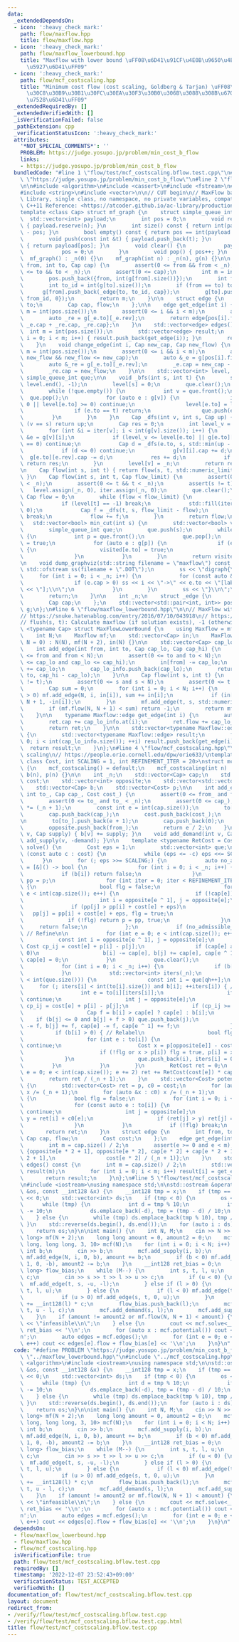```yaml
---
data:
  _extendedDependsOn:
  - icon: ':heavy_check_mark:'
    path: flow/maxflow.hpp
    title: flow/maxflow.hpp
  - icon: ':heavy_check_mark:'
    path: flow/maxflow_lowerbound.hpp
    title: "Maxflow with lower bound \uFF08\u6D41\u91CF\u4E0B\u9650\u4ED8\u304D\u6700\
      \u5927\u6D41\uFF09"
  - icon: ':heavy_check_mark:'
    path: flow/mcf_costscaling.hpp
    title: "Minimum cost flow (cost scaling, Goldberg & Tarjan) \uFF08\u30B3\u30B9\
      \u30C8\u30B9\u30B1\u30FC\u30EA\u30F3\u30B0\u306B\u3088\u308B\u6700\u5C0F\u8CBB\
      \u7528\u6D41\uFF09"
  _extendedRequiredBy: []
  _extendedVerifiedWith: []
  _isVerificationFailed: false
  _pathExtension: cpp
  _verificationStatusIcon: ':heavy_check_mark:'
  attributes:
    '*NOT_SPECIAL_COMMENTS*': ''
    PROBLEM: https://judge.yosupo.jp/problem/min_cost_b_flow
    links:
    - https://judge.yosupo.jp/problem/min_cost_b_flow
  bundledCode: "#line 1 \"flow/test/mcf_costscaling.bflow.test.cpp\"\n#define PROBLEM\
    \ \"https://judge.yosupo.jp/problem/min_cost_b_flow\"\n#line 2 \"flow/maxflow.hpp\"\
    \n\n#include <algorithm>\n#include <cassert>\n#include <fstream>\n#include <limits>\n\
    #include <string>\n#include <vector>\n\n// CUT begin\n// MaxFlow based and AtCoder\
    \ Library, single class, no namespace, no private variables, compatible\n// with\
    \ C++11 Reference: <https://atcoder.github.io/ac-library/production/document_ja/maxflow.html>\n\
    template <class Cap> struct mf_graph {\n    struct simple_queue_int {\n      \
    \  std::vector<int> payload;\n        int pos = 0;\n        void reserve(int n)\
    \ { payload.reserve(n); }\n        int size() const { return int(payload.size())\
    \ - pos; }\n        bool empty() const { return pos == int(payload.size()); }\n\
    \        void push(const int &t) { payload.push_back(t); }\n        int &front()\
    \ { return payload[pos]; }\n        void clear() {\n            payload.clear();\n\
    \            pos = 0;\n        }\n        void pop() { pos++; }\n    };\n\n  \
    \  mf_graph() : _n(0) {}\n    mf_graph(int n) : _n(n), g(n) {}\n\n    int add_edge(int\
    \ from, int to, Cap cap) {\n        assert(0 <= from && from < _n);\n        assert(0\
    \ <= to && to < _n);\n        assert(0 <= cap);\n        int m = int(pos.size());\n\
    \        pos.push_back({from, int(g[from].size())});\n        int from_id = int(g[from].size());\n\
    \        int to_id = int(g[to].size());\n        if (from == to) to_id++;\n  \
    \      g[from].push_back(_edge{to, to_id, cap});\n        g[to].push_back(_edge{from,\
    \ from_id, 0});\n        return m;\n    }\n\n    struct edge {\n        int from,\
    \ to;\n        Cap cap, flow;\n    };\n\n    edge get_edge(int i) {\n        int\
    \ m = int(pos.size());\n        assert(0 <= i && i < m);\n        auto _e = g[pos[i].first][pos[i].second];\n\
    \        auto _re = g[_e.to][_e.rev];\n        return edge{pos[i].first, _e.to,\
    \ _e.cap + _re.cap, _re.cap};\n    }\n    std::vector<edge> edges() {\n      \
    \  int m = int(pos.size());\n        std::vector<edge> result;\n        for (int\
    \ i = 0; i < m; i++) { result.push_back(get_edge(i)); }\n        return result;\n\
    \    }\n    void change_edge(int i, Cap new_cap, Cap new_flow) {\n        int\
    \ m = int(pos.size());\n        assert(0 <= i && i < m);\n        assert(0 <=\
    \ new_flow && new_flow <= new_cap);\n        auto &_e = g[pos[i].first][pos[i].second];\n\
    \        auto &_re = g[_e.to][_e.rev];\n        _e.cap = new_cap - new_flow;\n\
    \        _re.cap = new_flow;\n    }\n\n    std::vector<int> level, iter;\n   \
    \ simple_queue_int que;\n\n    void _bfs(int s, int t) {\n        std::fill(level.begin(),\
    \ level.end(), -1);\n        level[s] = 0;\n        que.clear();\n        que.push(s);\n\
    \        while (!que.empty()) {\n            int v = que.front();\n          \
    \  que.pop();\n            for (auto e : g[v]) {\n                if (e.cap ==\
    \ 0 || level[e.to] >= 0) continue;\n                level[e.to] = level[v] + 1;\n\
    \                if (e.to == t) return;\n                que.push(e.to);\n   \
    \         }\n        }\n    }\n    Cap _dfs(int v, int s, Cap up) {\n        if\
    \ (v == s) return up;\n        Cap res = 0;\n        int level_v = level[v];\n\
    \        for (int &i = iter[v]; i < int(g[v].size()); i++) {\n            _edge\
    \ &e = g[v][i];\n            if (level_v <= level[e.to] || g[e.to][e.rev].cap\
    \ == 0) continue;\n            Cap d = _dfs(e.to, s, std::min(up - res, g[e.to][e.rev].cap));\n\
    \            if (d <= 0) continue;\n            g[v][i].cap += d;\n          \
    \  g[e.to][e.rev].cap -= d;\n            res += d;\n            if (res == up)\
    \ return res;\n        }\n        level[v] = _n;\n        return res;\n    }\n\
    \n    Cap flow(int s, int t) { return flow(s, t, std::numeric_limits<Cap>::max());\
    \ }\n    Cap flow(int s, int t, Cap flow_limit) {\n        assert(0 <= s && s\
    \ < _n);\n        assert(0 <= t && t < _n);\n        assert(s != t);\n\n     \
    \   level.assign(_n, 0), iter.assign(_n, 0);\n        que.clear();\n\n       \
    \ Cap flow = 0;\n        while (flow < flow_limit) {\n            _bfs(s, t);\n\
    \            if (level[t] == -1) break;\n            std::fill(iter.begin(), iter.end(),\
    \ 0);\n            Cap f = _dfs(t, s, flow_limit - flow);\n            if (!f)\
    \ break;\n            flow += f;\n        }\n        return flow;\n    }\n\n \
    \   std::vector<bool> min_cut(int s) {\n        std::vector<bool> visited(_n);\n\
    \        simple_queue_int que;\n        que.push(s);\n        while (!que.empty())\
    \ {\n            int p = que.front();\n            que.pop();\n            visited[p]\
    \ = true;\n            for (auto e : g[p]) {\n                if (e.cap && !visited[e.to])\
    \ {\n                    visited[e.to] = true;\n                    que.push(e.to);\n\
    \                }\n            }\n        }\n        return visited;\n    }\n\
    \n    void dump_graphviz(std::string filename = \"maxflow\") const {\n       \
    \ std::ofstream ss(filename + \".DOT\");\n        ss << \"digraph{\\n\";\n   \
    \     for (int i = 0; i < _n; i++) {\n            for (const auto &e : g[i]) {\n\
    \                if (e.cap > 0) ss << i << \"->\" << e.to << \"[label=\" << e.cap\
    \ << \"];\\n\";\n            }\n        }\n        ss << \"}\\n\";\n        ss.close();\n\
    \        return;\n    }\n\n    int _n;\n    struct _edge {\n        int to, rev;\n\
    \        Cap cap;\n    };\n    std::vector<std::pair<int, int>> pos;\n    std::vector<std::vector<_edge>>\
    \ g;\n};\n#line 6 \"flow/maxflow_lowerbound.hpp\"\n\n// MaxFlow with lower bound\n\
    // https://snuke.hatenablog.com/entry/2016/07/10/043918\n// https://ei1333.github.io/library/graph/flow/maxflow-lower-bound.cpp\n\
    // flush(s, t): Calculate maxflow (if solution exists), -1 (otherwise)\ntemplate\
    \ <typename Cap> struct MaxFlowLowerBound {\n    using Maxflow = mf_graph<Cap>;\n\
    \    int N;\n    Maxflow mf;\n    std::vector<Cap> in;\n    MaxFlowLowerBound(int\
    \ N = 0) : N(N), mf(N + 2), in(N) {}\n\n    std::vector<Cap> cap_lo_info;\n\n\
    \    int add_edge(int from, int to, Cap cap_lo, Cap cap_hi) {\n        assert(0\
    \ <= from and from < N);\n        assert(0 <= to and to < N);\n        assert(0\
    \ <= cap_lo and cap_lo <= cap_hi);\n        in[from] -= cap_lo;\n        in[to]\
    \ += cap_lo;\n        cap_lo_info.push_back(cap_lo);\n        return mf.add_edge(from,\
    \ to, cap_hi - cap_lo);\n    }\n\n    Cap flow(int s, int t) {\n        assert(s\
    \ != t);\n        assert(0 <= s and s < N);\n        assert(0 <= t and t < N);\n\
    \        Cap sum = 0;\n        for (int i = 0; i < N; i++) {\n            if (in[i]\
    \ > 0) mf.add_edge(N, i, in[i]), sum += in[i];\n            if (in[i] < 0) mf.add_edge(i,\
    \ N + 1, -in[i]);\n        }\n        mf.add_edge(t, s, std::numeric_limits<Cap>::max());\n\
    \        if (mf.flow(N, N + 1) < sum) return -1;\n        return mf.flow(s, t);\n\
    \    }\n\n    typename Maxflow::edge get_edge(int i) {\n        auto ret = mf.get_edge(i);\n\
    \        ret.cap += cap_lo_info.at(i);\n        ret.flow += cap_lo_info.at(i);\n\
    \        return ret;\n    }\n\n    std::vector<typename Maxflow::edge> edges()\
    \ {\n        std::vector<typename Maxflow::edge> result;\n        for (int i =\
    \ 0; i < int(cap_lo_info.size()); ++i) result.push_back(get_edge(i));\n      \
    \  return result;\n    }\n};\n#line 4 \"flow/mcf_costscaling.hpp\"\n\n// Cost\
    \ scaling\n// https://people.orie.cornell.edu/dpw/orie633/\ntemplate <class Cap,\
    \ class Cost, int SCALING = 1, int REFINEMENT_ITER = 20>\nstruct mcf_costscaling\
    \ {\n    mcf_costscaling() = default;\n    mcf_costscaling(int n) : _n(n), to(n),\
    \ b(n), p(n) {}\n\n    int _n;\n    std::vector<Cap> cap;\n    std::vector<Cost>\
    \ cost;\n    std::vector<int> opposite;\n    std::vector<std::vector<int>> to;\n\
    \    std::vector<Cap> b;\n    std::vector<Cost> p;\n\n    int add_edge(int from_,\
    \ int to_, Cap cap_, Cost cost_) {\n        assert(0 <= from_ and from_ < _n);\n\
    \        assert(0 <= to_ and to_ < _n);\n        assert(0 <= cap_);\n        cost_\
    \ *= (_n + 1);\n        const int e = int(cap.size());\n        to[from_].push_back(e);\n\
    \        cap.push_back(cap_);\n        cost.push_back(cost_);\n        opposite.push_back(to_);\n\
    \n        to[to_].push_back(e + 1);\n        cap.push_back(0);\n        cost.push_back(-cost_);\n\
    \        opposite.push_back(from_);\n        return e / 2;\n    }\n    void add_supply(int\
    \ v, Cap supply) { b[v] += supply; }\n    void add_demand(int v, Cap demand) {\
    \ add_supply(v, -demand); }\n\n    template <typename RetCost = Cost> RetCost\
    \ solve() {\n        Cost eps = 1;\n        std::vector<int> que;\n        for\
    \ (const auto c : cost) {\n            while (eps <= -c) eps <<= SCALING;\n  \
    \      }\n        for (; eps >>= SCALING;) {\n            auto no_admissible_cycle\
    \ = [&]() -> bool {\n                for (int i = 0; i < _n; i++) {\n        \
    \            if (b[i]) return false;\n                }\n                std::vector<Cost>\
    \ pp = p;\n                for (int iter = 0; iter < REFINEMENT_ITER; iter++)\
    \ {\n                    bool flg = false;\n                    for (int e = 0;\
    \ e < int(cap.size()); e++) {\n                        if (!cap[e]) continue;\n\
    \                        int i = opposite[e ^ 1], j = opposite[e];\n         \
    \               if (pp[j] > pp[i] + cost[e] + eps)\n                         \
    \   pp[j] = pp[i] + cost[e] + eps, flg = true;\n                    }\n      \
    \              if (!flg) return p = pp, true;\n                }\n           \
    \     return false;\n            };\n            if (no_admissible_cycle()) continue;\
    \ // Refine\n\n            for (int e = 0; e < int(cap.size()); e++) {\n     \
    \           const int i = opposite[e ^ 1], j = opposite[e];\n                const\
    \ Cost cp_ij = cost[e] + p[i] - p[j];\n                if (cap[e] and cp_ij <\
    \ 0)\n                    b[i] -= cap[e], b[j] += cap[e], cap[e ^ 1] += cap[e],\
    \ cap[e] = 0;\n            }\n            que.clear();\n            int qh = 0;\n\
    \            for (int i = 0; i < _n; i++) {\n                if (b[i] > 0) que.push_back(i);\n\
    \            }\n            std::vector<int> iters(_n);\n            while (qh\
    \ < int(que.size())) {\n                const int i = que[qh++];\n           \
    \     for (; iters[i] < int(to[i].size()) and b[i]; ++iters[i]) { // Push\n  \
    \                  int e = to[i][iters[i]];\n                    if (!cap[e])\
    \ continue;\n                    int j = opposite[e];\n                    Cost\
    \ cp_ij = cost[e] + p[i] - p[j];\n                    if (cp_ij >= 0) continue;\n\
    \                    Cap f = b[i] > cap[e] ? cap[e] : b[i];\n                \
    \    if (b[j] <= 0 and b[j] + f > 0) que.push_back(j);\n                    b[i]\
    \ -= f, b[j] += f, cap[e] -= f, cap[e ^ 1] += f;\n                }\n\n      \
    \          if (b[i] > 0) { // Relabel\n                    bool flg = false;\n\
    \                    for (int e : to[i]) {\n                        if (!cap[e])\
    \ continue;\n                        Cost x = p[opposite[e]] - cost[e] - eps;\n\
    \                        if (!flg or x > p[i]) flg = true, p[i] = x;\n       \
    \             }\n                    que.push_back(i), iters[i] = 0;\n       \
    \         }\n            }\n        }\n        RetCost ret = 0;\n        for (int\
    \ e = 0; e < int(cap.size()); e += 2) ret += RetCost(cost[e]) * cap[e ^ 1];\n\
    \        return ret / (_n + 1);\n    }\n    std::vector<Cost> potential() const\
    \ {\n        std::vector<Cost> ret = p, c0 = cost;\n        for (auto &x : ret)\
    \ x /= (_n + 1);\n        for (auto &x : c0) x /= (_n + 1);\n        while (true)\
    \ {\n            bool flg = false;\n            for (int i = 0; i < _n; i++) {\n\
    \                for (const auto e : to[i]) {\n                    if (!cap[e])\
    \ continue;\n                    int j = opposite[e];\n                    auto\
    \ y = ret[i] + c0[e];\n                    if (ret[j] > y) ret[j] = y, flg = true;\n\
    \                }\n            }\n            if (!flg) break;\n        }\n \
    \       return ret;\n    }\n    struct edge {\n        int from, to;\n       \
    \ Cap cap, flow;\n        Cost cost;\n    };\n    edge get_edge(int e) const {\n\
    \        int m = cap.size() / 2;\n        assert(e >= 0 and e < m);\n        return\
    \ {opposite[e * 2 + 1], opposite[e * 2], cap[e * 2] + cap[e * 2 + 1], cap[e *\
    \ 2 + 1],\n                cost[e * 2] / (_n + 1)};\n    }\n    std::vector<edge>\
    \ edges() const {\n        int m = cap.size() / 2;\n        std::vector<edge>\
    \ result(m);\n        for (int i = 0; i < m; i++) result[i] = get_edge(i);\n \
    \       return result;\n    }\n};\n#line 5 \"flow/test/mcf_costscaling.bflow.test.cpp\"\
    \n#include <iostream>\nusing namespace std;\n\nstd::ostream &operator<<(std::ostream\
    \ &os, const __int128 &x) {\n    __int128 tmp = x;\n    if (tmp == 0) return os\
    \ << 0;\n    std::vector<int> ds;\n    if (tmp < 0) {\n        os << '-';\n  \
    \      while (tmp) {\n            int d = tmp % 10;\n            if (d > 0) d\
    \ -= 10;\n            ds.emplace_back(-d), tmp = (tmp - d) / 10;\n        }\n\
    \    } else {\n        while (tmp) ds.emplace_back(tmp % 10), tmp /= 10;\n   \
    \ }\n    std::reverse(ds.begin(), ds.end());\n    for (auto i : ds) os << i;\n\
    \    return os;\n}\n\nint main() {\n    int N, M;\n    cin >> N >> M;\n    MaxFlowLowerBound<long\
    \ long> mf(N + 2);\n    long long amount = 0, amount2 = 0;\n    mcf_costscaling<long\
    \ long, long long, 3, 10> mcf(N);\n    for (int i = 0; i < N; i++) {\n       \
    \ int b;\n        cin >> b;\n        mcf.add_supply(i, b);\n        if (b > 0)\
    \ mf.add_edge(N, i, 0, b), amount += b;\n        if (b < 0) mf.add_edge(i, N +\
    \ 1, 0, -b), amount2 -= b;\n    }\n    __int128 ret_bias = 0;\n    vector<long\
    \ long> flow_bias;\n    while (M--) {\n        int s, t, l, u;\n        long long\
    \ c;\n        cin >> s >> t >> l >> u >> c;\n        if (u < 0) {\n          \
    \  mf.add_edge(t, s, -u, -l);\n        } else if (l > 0) {\n            mf.add_edge(s,\
    \ t, l, u);\n        } else {\n            if (l < 0) mf.add_edge(t, s, 0, -l);\n\
    \            if (u > 0) mf.add_edge(s, t, 0, u);\n        }\n        ret_bias\
    \ += __int128(l) * c;\n        flow_bias.push_back(l);\n        mcf.add_edge(s,\
    \ t, u - l, c);\n        mcf.add_demand(s, l);\n        mcf.add_supply(t, l);\n\
    \    }\n    if (amount != amount2 or mf.flow(N, N + 1) < amount) {\n        cout\
    \ << \"infeasible\\n\";\n    } else {\n        cout << mcf.solve<__int128>() +\
    \ ret_bias << '\\n';\n        for (auto x : mcf.potential()) cout << x << '\\\
    n';\n        auto edges = mcf.edges();\n        for (int e = 0; e < int(edges.size());\
    \ e++) cout << edges[e].flow + flow_bias[e] << '\\n';\n    }\n}\n"
  code: "#define PROBLEM \"https://judge.yosupo.jp/problem/min_cost_b_flow\"\n#include\
    \ \"../maxflow_lowerbound.hpp\"\n#include \"../mcf_costscaling.hpp\"\n#include\
    \ <algorithm>\n#include <iostream>\nusing namespace std;\n\nstd::ostream &operator<<(std::ostream\
    \ &os, const __int128 &x) {\n    __int128 tmp = x;\n    if (tmp == 0) return os\
    \ << 0;\n    std::vector<int> ds;\n    if (tmp < 0) {\n        os << '-';\n  \
    \      while (tmp) {\n            int d = tmp % 10;\n            if (d > 0) d\
    \ -= 10;\n            ds.emplace_back(-d), tmp = (tmp - d) / 10;\n        }\n\
    \    } else {\n        while (tmp) ds.emplace_back(tmp % 10), tmp /= 10;\n   \
    \ }\n    std::reverse(ds.begin(), ds.end());\n    for (auto i : ds) os << i;\n\
    \    return os;\n}\n\nint main() {\n    int N, M;\n    cin >> N >> M;\n    MaxFlowLowerBound<long\
    \ long> mf(N + 2);\n    long long amount = 0, amount2 = 0;\n    mcf_costscaling<long\
    \ long, long long, 3, 10> mcf(N);\n    for (int i = 0; i < N; i++) {\n       \
    \ int b;\n        cin >> b;\n        mcf.add_supply(i, b);\n        if (b > 0)\
    \ mf.add_edge(N, i, 0, b), amount += b;\n        if (b < 0) mf.add_edge(i, N +\
    \ 1, 0, -b), amount2 -= b;\n    }\n    __int128 ret_bias = 0;\n    vector<long\
    \ long> flow_bias;\n    while (M--) {\n        int s, t, l, u;\n        long long\
    \ c;\n        cin >> s >> t >> l >> u >> c;\n        if (u < 0) {\n          \
    \  mf.add_edge(t, s, -u, -l);\n        } else if (l > 0) {\n            mf.add_edge(s,\
    \ t, l, u);\n        } else {\n            if (l < 0) mf.add_edge(t, s, 0, -l);\n\
    \            if (u > 0) mf.add_edge(s, t, 0, u);\n        }\n        ret_bias\
    \ += __int128(l) * c;\n        flow_bias.push_back(l);\n        mcf.add_edge(s,\
    \ t, u - l, c);\n        mcf.add_demand(s, l);\n        mcf.add_supply(t, l);\n\
    \    }\n    if (amount != amount2 or mf.flow(N, N + 1) < amount) {\n        cout\
    \ << \"infeasible\\n\";\n    } else {\n        cout << mcf.solve<__int128>() +\
    \ ret_bias << '\\n';\n        for (auto x : mcf.potential()) cout << x << '\\\
    n';\n        auto edges = mcf.edges();\n        for (int e = 0; e < int(edges.size());\
    \ e++) cout << edges[e].flow + flow_bias[e] << '\\n';\n    }\n}\n"
  dependsOn:
  - flow/maxflow_lowerbound.hpp
  - flow/maxflow.hpp
  - flow/mcf_costscaling.hpp
  isVerificationFile: true
  path: flow/test/mcf_costscaling.bflow.test.cpp
  requiredBy: []
  timestamp: '2022-12-07 23:52:43+09:00'
  verificationStatus: TEST_ACCEPTED
  verifiedWith: []
documentation_of: flow/test/mcf_costscaling.bflow.test.cpp
layout: document
redirect_from:
- /verify/flow/test/mcf_costscaling.bflow.test.cpp
- /verify/flow/test/mcf_costscaling.bflow.test.cpp.html
title: flow/test/mcf_costscaling.bflow.test.cpp
---
```

